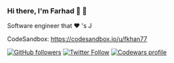 ### Hi there, I'm Farhad 👋 :space_invader:
Software engineer that :heart: 's J

CodeSandbox: https://codesandbox.io/u/fkhan77

[![GitHub followers](https://img.shields.io/github/followers/fkhan77?label=Follow&style=social)](https://github.com/fkhan77)
[![Twitter Follow](https://img.shields.io/twitter/follow/Farhad_Khan_42?label=Follow&style=social)](https://twitter.com/Farhad_Khan_42)
[![Codewars profile](https://www.codewars.com/users/fkhan77/badges/micro)](https://www.codewars.com/users/fkhan77)
<!--
**fkhan77/fkhan77** is a ✨ _special_ ✨ repository because its `README.md` (this file) appears on your GitHub profile.

Here are some ideas to get you started:

- 🔭 I’m currently working on ...
- 🌱 I’m currently learning ...
- 👯 I’m looking to collaborate on ...
- 🤔 I’m looking for help with ...
- 💬 Ask me about ...
- 📫 How to reach me: ...
- 😄 Pronouns: ...
- ⚡ Fun fact: ...
-->
